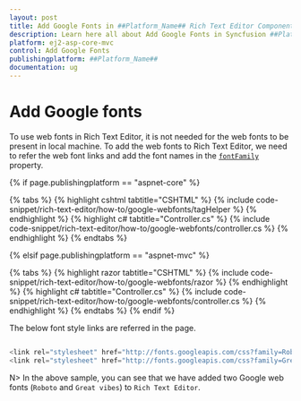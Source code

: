 ```yaml
---
layout: post
title: Add Google Fonts in ##Platform_Name## Rich Text Editor Component
description: Learn here all about Add Google Fonts in Syncfusion ##Platform_Name## Rich Text Editor component of Syncfusion Essential JS 2 and more.
platform: ej2-asp-core-mvc
control: Add Google Fonts
publishingplatform: ##Platform_Name##
documentation: ug
---
```



# Add Google fonts

To use web fonts in Rich Text Editor, it is not needed for the web fonts to be present in local machine. To add the web fonts to Rich Text Editor, we need to refer the web font links and add the font names in the [`fontFamily`](https://help.syncfusion.com/cr/aspnetcore-js2/Syncfusion.EJ2.RichTextEditor.RichTextEditor.html#Syncfusion_EJ2_RichTextEditor_RichTextEditor_FontFamily) property.

{% if page.publishingplatform == "aspnet-core" %}

{% tabs %}
{% highlight cshtml tabtitle="CSHTML" %}
{% include code-snippet/rich-text-editor/how-to/google-webfonts/tagHelper %}
{% endhighlight %}
{% highlight c# tabtitle="Controller.cs" %}
{% include code-snippet/rich-text-editor/how-to/google-webfonts/controller.cs %}
{% endhighlight %}
{% endtabs %}

{% elsif page.publishingplatform == "aspnet-mvc" %}

{% tabs %}
{% highlight razor tabtitle="CSHTML" %}
{% include code-snippet/rich-text-editor/how-to/google-webfonts/razor %}
{% endhighlight %}
{% highlight c# tabtitle="Controller.cs" %}
{% include code-snippet/rich-text-editor/how-to/google-webfonts/controller.cs %}
{% endhighlight %}
{% endtabs %}
{% endif %}



The below font style links are referred in the page.

```typescript

<link rel="stylesheet" href="http://fonts.googleapis.com/css?family=Roboto">
<link rel="stylesheet" href="http://fonts.googleapis.com/css?family=Great+Vibes">

```

N> In the above sample, you can see that we have added two Google web fonts (`Roboto` and `Great vibes`) to `Rich Text Editor`.
